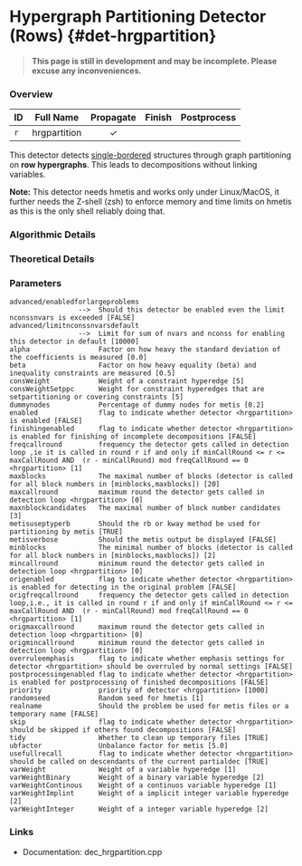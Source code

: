 # Hypergraph Partitioning Detector (Rows) {#det-hrgpartition}
> **This page is still in development and may be incomplete. Please excuse any inconveniences.**

### Overview

| ID |          Full Name          | Propagate | Finish | Postprocess |
|----|-----------------------------|:---------:|:------:|:-----------:|
| `r` | hrgpartition                | ✓ |   |   |

This detector detects [single-bordered](#single-bordered) structures through graph partitioning on **row hypergraphs**. This leads to decompositions without linking variables.

**Note:** This detector needs hmetis and works only under Linux/MacOS, it further needs the Z-shell (zsh)
to enforce memory and time limits on hmetis as this is the only shell reliably doing that.

### Algorithmic Details

### Theoretical Details

### Parameters

    advanced/enabledforlargeproblems
                     -->  Should this detector be enabled even the limit nconssnvars is exceeded [FALSE]
    advanced/limitnconssnvarsdefault
                     -->  Limit for sum of nvars and nconss for enabling this detector in default [10000]
    alpha                 Factor on how heavy the standard deviation of the coefficients is measured [0.0]
    beta                  Factor on how heavy equality (beta) and inequality constraints are measured [0.5]
    consWeight            Weight of a constraint hyperedge [5]
    consWeightSetppc      Weight for constraint hyperedges that are setpartitioning or covering constraints [5]
    dummynodes            Percentage of dummy nodes for metis [0.2]
    enabled               flag to indicate whether detector <hrgpartition> is enabled [FALSE]
    finishingenabled      flag to indicate whether detector <hrgpartition> is enabled for finishing of incomplete decompositions [FALSE]
    freqcallround         frequency the detector gets called in detection loop ,ie it is called in round r if and only if minCallRound <= r <= maxCallRound AND  (r - minCallRound) mod freqCallRound == 0 <hrgpartition> [1]
    maxblocks             The maximal number of blocks (detector is called for all block numbers in [minblocks,maxblocks]) [20]
    maxcallround          maximum round the detector gets called in detection loop <hrgpartition> [0]
    maxnblockcandidates   The maximal number of block number candidates [3]
    metisuseptyperb       Should the rb or kway method be used for partitioning by metis [TRUE]
    metisverbose          Should the metis output be displayed [FALSE]
    minblocks             The minimal number of blocks (detector is called for all block numbers in [minblocks,maxblocks]) [2]
    mincallround          minimum round the detector gets called in detection loop <hrgpartition> [0]
    origenabled           flag to indicate whether detector <hrgpartition> is enabled for detecting in the original problem [FALSE]
    origfreqcallround     frequency the detector gets called in detection loop,i.e., it is called in round r if and only if minCallRound <= r <= maxCallRound AND  (r - minCallRound) mod freqCallRound == 0 <hrgpartition> [1]
    origmaxcallround      maximum round the detector gets called in detection loop <hrgpartition> [0]
    origmincallround      minimum round the detector gets called in detection loop <hrgpartition> [0]
    overruleemphasis      flag to indicate whether emphasis settings for detector <hrgpartition> should be overruled by normal settings [FALSE]
    postprocessingenabled flag to indicate whether detector <hrgpartition> is enabled for postprocessing of finished decompositions [FALSE]
    priority              priority of detector <hrgpartition> [1000]
    randomseed            Random seed for hmetis [1]
    realname              Should the problem be used for metis files or a temporary name [FALSE]
    skip                  flag to indicate whether detector <hrgpartition> should be skipped if others found decompositions [FALSE]
    tidy                  Whether to clean up temporary files [TRUE]
    ubfactor              Unbalance factor for metis [5.0]
    usefullrecall         flag to indicate whether detector <hrgpartition> should be called on descendants of the current partialdec [TRUE]
    varWeight             Weight of a variable hyperedge [1]
    varWeightBinary       Weight of a binary variable hyperedge [2]
    varWeightContinous    Weight of a continuos variable hyperedge [1]
    varWeightImplint      Weight of a implicit integer variable hyperedge [2]
    varWeightInteger      Weight of a integer variable hyperedge [2]


### Links
 * Documentation: dec_hrgpartition.cpp
